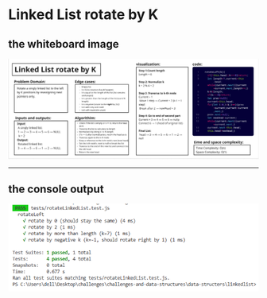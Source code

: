 # Linked List rotate by K
## the whiteboard image 
![](../docs/rotatebyr.PNG)
____
## the console output
![](../docs/consol-rotate-r.PNG)